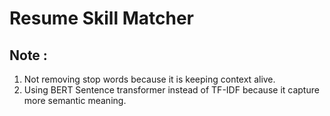 # Resume Skill Matcher
## Note : 
1. Not removing stop words because it is keeping context alive.
2. Using BERT Sentence transformer instead of TF-IDF because it capture more semantic meaning.
